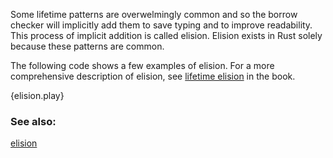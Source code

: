 Some lifetime patterns are overwelmingly common and so the borrow checker 
will implicitly add them to save typing and to improve readability. 
This process of implicit addition is called elision. Elision exists in Rust
solely because these patterns are common.

The following code shows a few examples of elision. For a more comprehensive 
description of elision, see [lifetime elision][elision] in the book.

{elision.play}

### See also:

[elision][elision]

[elision]: http://doc.rust-lang.org/book/lifetimes.html#lifetime-elision
